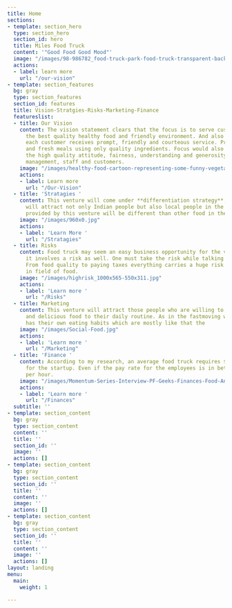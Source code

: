 ```yaml
---
title: Home
sections:
- template: section_hero
  type: section_hero
  section_id: hero
  title: Miles Food Truck
  content: '"Good Food Good Mood"'
  image: "/images/98-986782_food-truck-park-food-truck-transparent-background.png"
  actions:
  - label: learn more
    url: "/our-vision"
- template: section_features
  bg: gray
  type: section_features
  section_id: features
  title: Vision-Stratgies-Risks-Marketing-Finance
  featureslist:
  - title: Our Vision
    content: The vision statement clears that the focus is to serve customers with
      the best quality healthy food and friendly environment. And also to ensure that
      each customer receives prompt, friendly and courteous service. Preparing nutritional
      and fresh meals using only quality ingredients. Focus would also be on maintaining
      the high quality attitude, fairness, understanding and generosity between the
      management, staff and customers.
    image: "/images/healthy-food-cartoon-representing-some-funny-vegetables-74478939.jpg"
    actions:
    - label: Learn more
      url: "/Our-Vision"
  - title: 'Stratagies '
    content: This venture will come under **differentiation strategy**, whereas this
      will attract not only Indian people but also local people in the city. Meals
      provided by this venture will be different than other food in the city.
    image: "/images/960x0.jpg"
    actions:
    - label: 'Learn More '
      url: "/Stratagies"
  - title: Risks
    content: Food truck may seem an easy business opportunity for the viewers, but
      it involves a risk as well. One must take the risk while talking about food.
      From food quality to paying taxes everything carries a huge risk with itself
      in field of food.
    image: "/images/highrisk_1000x565-550x311.jpg"
    actions:
    - label: 'Learn more '
      url: "/Risks"
  - title: Marketing
    content: This venture will attract those people who are willing to add healthy
      and delicious food to their daily routine. As in the fastmoving world everyone
      has their own eating habits which are mostly like that the
    image: "/images/Social-Food.jpg"
    actions:
    - label: 'Learn more '
      url: "/Marketing"
  - title: 'Finance '
    content: According to my research, an average food truck requires $3,50,000 approximately
      for the startup. Even if the pay rate for the employees is in between $14 -$30
      per hour.
    image: "/images/Momentum-Series-Interview-PF-Geeks-Finances-Food-And-Frugality.jpg"
    actions:
    - label: 'Learn more '
      url: "/Finances"
  subtitle: ''
- template: section_content
  bg: gray
  type: section_content
  content: ''
  title: ''
  section_id: ''
  image: ''
  actions: []
- template: section_content
  bg: gray
  type: section_content
  section_id: ''
  title: ''
  content: ''
  image: ''
  actions: []
- template: section_content
  bg: gray
  type: section_content
  section_id: ''
  title: ''
  content: ''
  image: ''
  actions: []
layout: landing
menu:
  main:
    weight: 1

---
```

